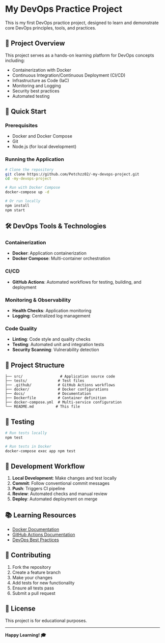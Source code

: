 # My DevOps Practice Project

This is my first DevOps practice project, designed to learn and demonstrate core DevOps principles, tools, and practices.

## 🎯 Project Overview

This project serves as a hands-on learning platform for DevOps concepts including:
- Containerization with Docker
- Continuous Integration/Continuous Deployment (CI/CD)
- Infrastructure as Code (IaC)
- Monitoring and Logging
- Security best practices
- Automated testing

## 🚀 Quick Start

### Prerequisites
- Docker and Docker Compose
- Git
- Node.js (for local development)

### Running the Application
```bash
# Clone the repository
git clone https://github.com/Petchzz02/-my-devops-project.git
cd -my-devops-project

# Run with Docker Compose
docker-compose up -d

# Or run locally
npm install
npm start
```

## 🛠 DevOps Tools & Technologies

### Containerization
- **Docker**: Application containerization
- **Docker Compose**: Multi-container orchestration

### CI/CD
- **GitHub Actions**: Automated workflows for testing, building, and deployment

### Monitoring & Observability
- **Health Checks**: Application monitoring
- **Logging**: Centralized log management

### Code Quality
- **Linting**: Code style and quality checks
- **Testing**: Automated unit and integration tests
- **Security Scanning**: Vulnerability detection

## 📁 Project Structure

```
├── src/                 # Application source code
├── tests/              # Test files
├── .github/            # GitHub Actions workflows
├── docker/             # Docker configurations
├── docs/               # Documentation
├── Dockerfile          # Container definition
├── docker-compose.yml  # Multi-service configuration
└── README.md          # This file
```

## 🧪 Testing

```bash
# Run tests locally
npm test

# Run tests in Docker
docker-compose exec app npm test
```

## 🔧 Development Workflow

1. **Local Development**: Make changes and test locally
2. **Commit**: Follow conventional commit messages
3. **Push**: Triggers CI pipeline
4. **Review**: Automated checks and manual review
5. **Deploy**: Automated deployment on merge

## 📚 Learning Resources

- [Docker Documentation](https://docs.docker.com/)
- [GitHub Actions Documentation](https://docs.github.com/en/actions)
- [DevOps Best Practices](https://docs.microsoft.com/en-us/devops/)

## 🤝 Contributing

1. Fork the repository
2. Create a feature branch
3. Make your changes
4. Add tests for new functionality
5. Ensure all tests pass
6. Submit a pull request

## 📄 License

This project is for educational purposes.

---

**Happy Learning! 🎓**